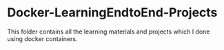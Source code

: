 # Docker-LearningEndtoEnd-Projects
This folder contains all the learning materials and projects which I done using docker containers.
